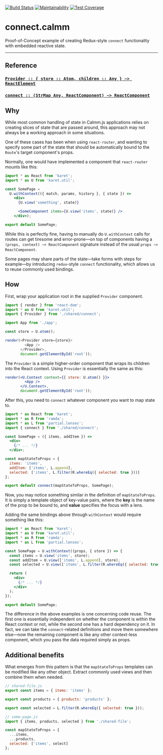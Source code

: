 [![Build Status](https://travis-ci.org/stuf/calmm.connect.svg?branch=master)](https://travis-ci.org/stuf/calmm.connect)
[![Maintainability](https://api.codeclimate.com/v1/badges/b66dea4b0e7108183c21/maintainability)](https://codeclimate.com/github/stuf/calmm.connect/maintainability)
[![Test Coverage](https://api.codeclimate.com/v1/badges/b66dea4b0e7108183c21/test_coverage)](https://codeclimate.com/github/stuf/calmm.connect/test_coverage)

# connect.calmm

Proof-of-Concept example of creating Redux-style `connect` functionality with embedded reactive state.

---

## Reference

### <a id="Provider"></a> [`Provider :: { store :: Atom, children :: Any } ~> ReactElement`](#Provider)

### <a id="connect"></a> [`connect :: (StrMap Any, ReactComponent) ~> ReactComponent`](#connect)

## Why

While most common handling of state in Calmm.js applications relies on creating slices of state that are passed around, this approach may not always be a working approach in some situations.

One of these cases has been when using `react-router`, and wanting to specify some part of the state that should be automatically bound to the `Route`'s target component's props.

Normally, one would have implemented a component that `react-router` mounts like this:

```jsx
import * as React from 'karet';
import * as U from 'karet.util';

const SomePage =
  U.withContext(({ match, params, history }, { state }) =>
    <div>
      {U.view('something', state)}

      <SomeComponent items={U.view('items', state)} />
    </div>);

export default SomePage;
```

While this is perfectly fine, having to manually do `U.withContext` calls for routes can get tiresome and error-prone—on top of components having a `(props, context) ~> ReactComponent` signature instead of the usual `props ~> ReactComponent`.

Some pages may share parts of the state—take forms with steps for example—by introducing `redux`-style `connect` functionality, which allows us to reuse commonly used bindings.

## How

First, wrap your application root in the supplied `Provider` component.

```js
import { render } from 'react-dom';
import * as U from 'karet.util';
import { Provider } from './shared/connect';

import App from './app';

const store = U.atom();

render(<Provider store={store}>
         <App />
       </Provider>,
       document.getElementById('root'));
```

The `Provider` is a simple higher-order component that wraps its children into the React context. Using `Provider` is essentially the same as this:

```jsx
render(<U.Context context={{ store: U.atom() }}>
         <App />
       </U.Context>,
       document.getElementById('root'));
```

After this, you need to `connect` whatever component you want to map state to.

```jsx
import * as React from 'karet';
import * as R from 'ramda';
import * as L from 'partial.lenses';
import { connect } from './shared/connect';

const SomePage = ({ items, addItem }) =>
  <div>
    {/* ... */}
  </div>;

const mapStateToProps = {
  items: 'items',
  addItem: ['items', L.append],
  selected: ['items', L.filter(R.whereEq({ selected: true }))]
};

export default connect(mapStateToProps, SomePage);
```

Now, you may notice something similar in the definition of `mapStateToProps`. It is simply a template object of key-value pairs, where the **key** is the name of the prop to be bound to, and **value** specifies the focus with a lens.

Adding the same bindings above through `withContext` would require something like this:

```jsx
import * as React from 'karet';
import * as U from 'karet.util';
import * as R from 'ramda';
import * as L from 'partial.lenses';

const SomePage = U.withContext((props, { store }) => {
  const items = U.view('items', store);
  const addItem = U.view(['items', L.append], store);
  const selected = U.view(['items', L.filter(R.whereEq({ selected: true }))])

  return (
    <div>
      {/* ... */}
    </div>
  );
});

export default SomePage;
```

The difference in the above examples is one concerning code reuse. The first one is essentially independent on whether the component is within the React context or not, while the second one has a hard dependency on it. In fact, we can take the `connect`-related definitions and move them somewhere else—now the remaining component is like any other context-less component, which you pass the data required simply as props.

## Additional benefits

What emerges from this pattern is that the `mapStateToProps` templates can be modified like any other object. Extract commonly used views and then combine them when needed.

```js
// shared-file.js
export const items = { items: 'items' };

export const products = { products: 'products' };

export const selected = L.filter(R.whereEq({ selected: true }));

// some-page.js
import { items, products, selected } from './shared-file';

const mapStateToProps = {
  ...items,
  ...products,
  selected: ['items', select]
};
```
